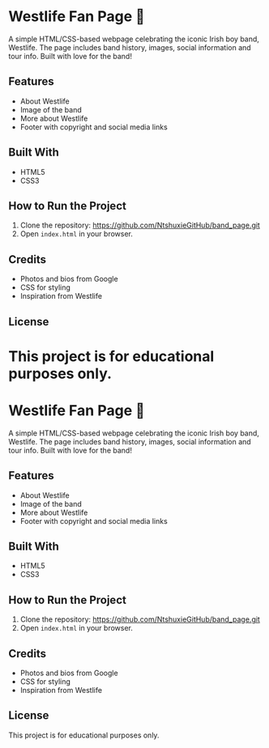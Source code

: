 # Westlife Fan Page 🎤

A simple HTML/CSS-based webpage celebrating the iconic Irish boy band, Westlife. The page includes band history, images, social information and tour info. Built with love for the band!

## Features

- About Westlife
- Image of the band
- More about Westlife
- Footer with copyright and social media links

## Built With

- HTML5
- CSS3

## How to Run the Project

1. Clone the repository: https://github.com/NtshuxieGitHub/band_page.git
2. Open `index.html` in your browser.

## Credits

- Photos and bios from Google
- CSS for styling
- Inspiration from Westlife

## License

# This project is for educational purposes only.

# Westlife Fan Page 🎤

A simple HTML/CSS-based webpage celebrating the iconic Irish boy band, Westlife. The page includes band history, images, social information and tour info. Built with love for the band!

## Features

- About Westlife
- Image of the band
- More about Westlife
- Footer with copyright and social media links

## Built With

- HTML5
- CSS3

## How to Run the Project

1. Clone the repository: https://github.com/NtshuxieGitHub/band_page.git
2. Open `index.html` in your browser.

## Credits

- Photos and bios from Google
- CSS for styling
- Inspiration from Westlife

## License

This project is for educational purposes only.
